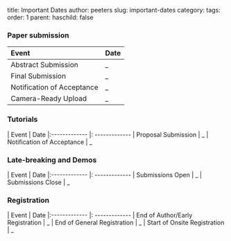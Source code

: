 title: Important Dates
author: peeters
slug: important-dates
category:
tags:
order: 1
parent:
haschild: false

### Paper submission

|Event            | Date
|:-------------   |:-------------
| Abstract Submission         | _
| Final Submission            | _
| Notification of Acceptance  | _
| Camera-Ready Upload         | _

### Tutorials

| Event                       |  Date
|:-------------               |: -------------
| Proposal Submission         | _
| Notification of Acceptance  | _

### Late-breaking and Demos

| Event             | Date
|:-------------     |: -------------
| Submissions Open  | _
| Submissions Close | _

### Registration

| Event                             | Date
|:-------------                     |: -------------
| End of Author/Early Registration  | _
| End of General Registration       | _
| Start of Onsite Registration      | _
